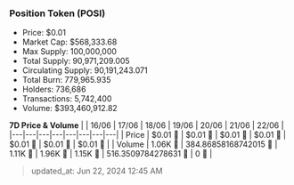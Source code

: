 
  ### Position Token (POSI)
  - Price: $0.01
  - Market Cap: $568,333.68
  - Max Supply: 100,000,000
  - Total Supply: 90,971,209.005
  - Circulating Supply: 90,191,243.071
  - Total Burn: 779,965.935
  - Holders: 736,686
  - Transactions: 5,742,400
  - Volume: $393,460,912.82

  **7D Price & Volume**
  | | 16&#x2F;06 | 17&#x2F;06 | 18&#x2F;06 | 19&#x2F;06 | 20&#x2F;06 | 21&#x2F;06 | 22&#x2F;06 |
  |---|---|---|---|---|---|---|---|
  | Price | $0.01 🔻 | $0.01 🔻 | $0.01 🔻 | $0.01 🔻 | $0.01 🔻 | $0.01 🔻 | $0.01 🔻 |
  | Volume | 1.06K 🚀 | 384.86858168742015 🔻 | 1.11K 🚀 | 1.96K 🚀 | 1.15K 🔻 | 516.3509784278631 🔻 | 0 🔻 |

  > updated_at: Jun 22, 2024 12:45 AM
